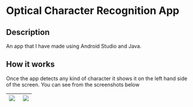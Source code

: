 # Optical Character Recognition App
## Description
An app that I have made using Android Studio and Java.

## How it works
Once the app detects any kind of character it shows it on the left hand side of the screen. You can see from the screenshots below 
 

<table>
  <thead>
    <tr>
      <th><img align="left" src="https://imgur.com/a.jpg/D0EHJgA"></th>
      <th><img align="right" src="https://imgur.com/5zvxRQS"></th>
    </tr>
  </thead>
</table>
